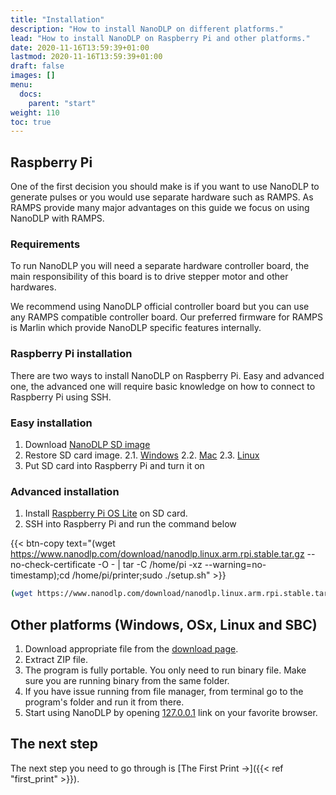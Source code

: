 ```yaml
---
title: "Installation"
description: "How to install NanoDLP on different platforms."
lead: "How to install NanoDLP on Raspberry Pi and other platforms."
date: 2020-11-16T13:59:39+01:00
lastmod: 2020-11-16T13:59:39+01:00
draft: false
images: []
menu:
  docs:
    parent: "start"
weight: 110
toc: true
---
```


## Raspberry Pi

One of the first decision you should make is if you want to use NanoDLP to generate pulses or you would use separate hardware such as RAMPS. As RAMPS provide many major advantages on this guide we focus on using NanoDLP with RAMPS.

### Requirements

To run NanoDLP you will need a separate hardware controller board, the main responsibility of this board is to drive stepper motor and other hardwares.

We recommend using NanoDLP official controller board but you can use any RAMPS compatible controller board. Our preferred firmware for RAMPS is Marlin which provide NanoDLP specific features internally.

### Raspberry Pi installation

There are two ways to install NanoDLP on Raspberry Pi. Easy and advanced one, the advanced one will require basic knowledge on how to connect to Raspberry Pi using SSH.

### Easy installation

1. Download [NanoDLP SD image](https://www.nanodlp.com/nanodlp.img.gz)
2. Restore SD card image. 
2.1. [Windows](https://www.raspberrypi.org/documentation/installation/installing-images/windows.md)
2.2. [Mac](https://www.raspberrypi.org/documentation/installation/installing-images/mac.md)
2.3. [Linux](https://www.raspberrypi.org/documentation/installation/installing-images/linux.md)
3. Put SD card into Raspberry Pi and turn it on

### Advanced installation

1. Install [Raspberry Pi OS Lite](https://www.raspberrypi.org/software/operating-systems/#raspberry-pi-os-32-bit) on SD card.
2. SSH into Raspberry Pi and run the command below

{{< btn-copy text="(wget https://www.nanodlp.com/download/nanodlp.linux.arm.rpi.stable.tar.gz --no-check-certificate -O - | tar -C /home/pi -xz --warning=no-timestamp);cd /home/pi/printer;sudo ./setup.sh" >}}

```bash
(wget https://www.nanodlp.com/download/nanodlp.linux.arm.rpi.stable.tar.gz --no-check-certificate -O - | tar -C /home/pi -xz --warning=no-timestamp);cd /home/pi/printer;sudo ./setup.sh
```

## Other platforms (Windows, OSx, Linux and SBC)

1. Download appropriate file from the [download page](https://www.nanodlp.com/nanodlp-download/).
2. Extract ZIP file.
3. The program is fully portable. You only need to run binary file. Make sure you are running binary from the same folder.
4. If you have issue running from file manager, from terminal go to the program's folder and run it from there.
5. Start using NanoDLP by opening [127.0.0.1](http://127.0.0.1:8080) link on your favorite browser.

## The next step

The next step you need to go through is [The First Print →]({{< ref "first_print" >}}).
